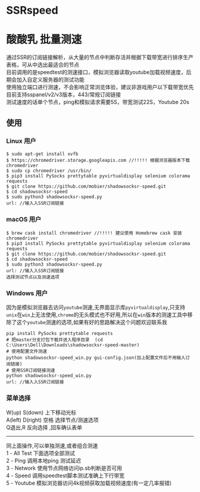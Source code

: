 # SSRspeed
 
# 酸酸乳 批量测速

通过SSR的订阅链接解析，从大量的节点中判断存活并根据下载带宽进行排序生产表格，可从中选出最适合的节点  
目前调用的是speedtest的测速接口，模拟浏览器读取youtube加载视频速度，后期会加入自定义服务器的测试功能  
使用独立端口进行测速，不会影响正常浏览体验，建议非游戏用户以下载带宽优先  
目前支持sspanel/v2/v3版本，443/常规订阅链接    
测试速度的话单个节点，ping和模拟请求需要5S，带宽测试22S，Youtube 20s   


## 使用
### Linux 用户

```
$ sudo apt-get install xvfb
$ https://chromedriver.storage.googleapis.com //!!!!! 根据浏览器版本下载chromedriver
$ sudo cp chromedriver /usr/bin/
$ pip3 install PySocks prettytable pyvirtualdisplay selenium colorama requests
$ git clone https://github.com/mobier/shadowsocksr-speed.git
$ cd shadowsocksr-speed
$ sudo python3 shadowsocksr-speed.py
url: //输入入SSR订阅链接
```

### macOS 用户

```
$ brew cask install chromedriver //!!!!! 建议使用 Homebrew cask 安装 chromedriver
$ pip3 install PySocks prettytable pyvirtualdisplay selenium colorama requests
$ git clone https://github.com/mobier/shadowsocksr-speed.git
$ cd shadowsocksr-speed
$ sudo python3 shadowsocksr-speed.py
url: //输入入SSR订阅链接
选择测试节点以及测速选项
```

### Windows 用户 

因为是模拟浏览器去访问`youtube`测速,无界面显示库`pyvirtualdisplay`,只支持`unix`在`win`上无法使用,`chrome`的无头模式也不好用,所以在`win`版本的测速工具中移除了这个`youtube`测速的选项,如果有好的思路解决这个问题欢迎联系我

```
pip install PySocks prettytable requests 
# 把master分支打包下载并进入程序目录  (cd C:\Users\Dell\Downloads\shadowsocksr-speed-master)
# 使用配置文件测速
python shadowsocksr-speed_win.py gui-config.json(加上配置文件后不用输入订阅链接)
# 使用SSR订阅链接测速
python shadowsocksr-speed_win.py
url: //输入入SSR订阅链接
```



### 菜单选择

W(up) S(down) 上下移动光标  
A(left) D(right) 空格 选择节点/测速选项  
Q退出,R 反向选择 ,回车确认表单  

----------------------

同上面操作,可以单独测速,或者组合测速  
1 - All Test    下面选项全部测试   
2 - Ping        调用本地ping 测试延迟  
3 - Network    使用节点网络访问ip.sb判断是否可用  
4 - Speed        调用speedtest脚本测试准确上下行带宽  
5 - Youtube    模拟浏览器访问4k视频获取加载视频速度(有一定几率报错)  



